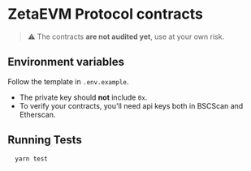 # ZetaEVM Protocol contracts

> ⚠️ The contracts **are not audited yet**, use at your own risk.

## Environment variables

Follow the template in `.env.example`.

* The private key should **not** include `0x`.
* To verify your contracts, you'll need api keys both in BSCScan and Etherscan.

## Running Tests

```bash
  yarn test
```
